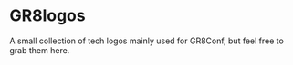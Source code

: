 # GR8logos

A small collection of tech logos mainly used for GR8Conf, but feel free to grab them here.

